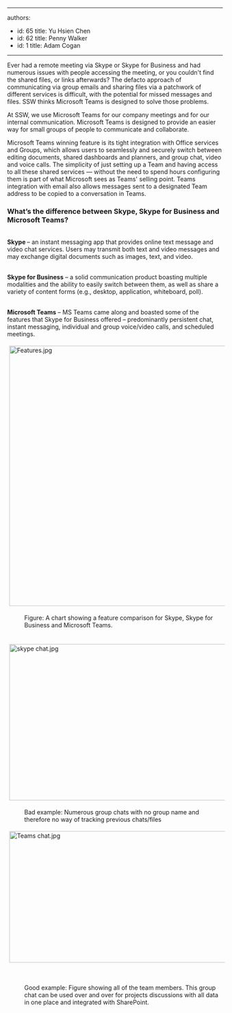 

---
authors:
  - id: 65
    title: Yu Hsien Chen
  - id: 62
    title: Penny Walker
  - id: 1
    title: Adam Cogan
---




<span class='intro'> Ever had a remote meeting via Skype or Skype for Business and had numerous issues with people accessing the meeting, or you couldn't find the shared files, or links afterwards? The defacto approach of communicating via group emails and sharing files via a patchwork of different services is difficult, with the potential for missed messages and files. SSW thinks Microsoft Teams is designed to solve those problems.<br> </span>

<p>​At SSW, we use Microsoft Teams for our company meetings and for our internal communication. Microsoft Teams is designed to provide an easier way for small groups of people to communicate and collaborate.</p><p>Microsoft Teams winning feature is its tight integration with Office services and Groups, which allows users to seamlessly and securely switch between editing documents, shared dashboards and planners, and group chat, video and voice calls. The simplicity of just setting up a Team and having access to all these shared services — without the need to spend hours configuring them is part of what Microsoft sees as Teams' selling point. Teams integration with email also allows messages sent to a designated Team address to be copied to a conversation in Teams. &#160;</p><h3 class="ssw15-rteElement-H3">What’s the difference between Skype, Skype for Business and Microsoft Teams?</h3><p><br><strong>Skype </strong>– an instant messaging app that provides online text message and video chat services. Users may transmit both text and video messages and may exchange digital documents such as images, text, and video.&#160;</p><p><br><strong>Skype for Business</strong> – a solid communication product boasting multiple modalities and the ability to easily switch between them, as well as share a variety of content forms (e.g., desktop, application, whiteboard, poll).&#160;</p><p><br><strong>Microsoft Teams</strong> – MS Teams came along and boasted some of the features that Skype for Business offered – predominantly persistent chat, &#160; &#160; instant messaging, individual and group voice/video calls, and scheduled meetings.<br></p><dl class="ssw15-rteElement-ImageArea"><img src="/PublishingImages/Features.jpg" alt="Features.jpg" style="margin&#58;5px;width&#58;600px;height&#58;608px;" /><br></dl><dd class="ssw15-rteElement-FigureNormal">Figure&#58; A chart showing a feature comparison for Skype, Skype for Business and Microsoft Teams.<br></dd><dd class="ssw15-rteElement-FigureNormal"><br></dd><dl class="ssw15-rteElement-ImageArea"><img src="/SiteAssets/do-you-have-successful-remote-meetings/skype%20chat.jpg" alt="skype chat.jpg" style="margin&#58;5px;width&#58;600px;height&#58;365px;" /><br></dl><dd class="ssw15-rteElement-FigureBad">Bad example&#58; Numerous group chats with no group name and therefore no way of tracking previous chats/files<br></dd><dl class="ssw15-rteElement-ImageArea"><dl class="ssw15-rteElement-ImageArea"><img src="/SiteAssets/do-you-have-successful-remote-meetings/Teams%20chat.jpg" alt="Teams chat.jpg" style="margin&#58;5px;width&#58;600px;height&#58;307px;" /></dl><br></dl><dd class="ssw15-rteElement-FigureGood">Good example&#58; Figure showing all of the team members. This group chat can be used over and over for projects&#160;discussions with all data in one place and integrated with SharePoint.<br></dd><p><br></p>


